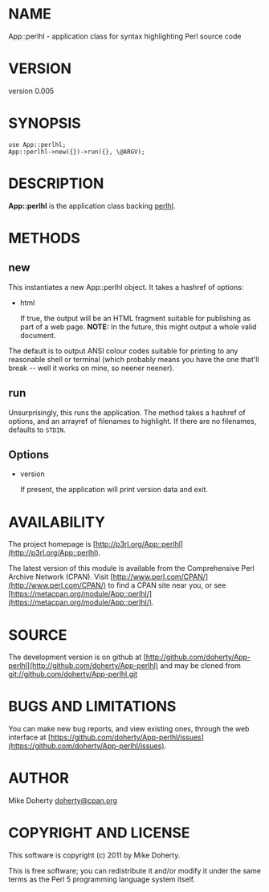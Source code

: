 # NAME

App::perlhl - application class for syntax highlighting Perl source code

# VERSION

version 0.005

# SYNOPSIS

    use App::perlhl;
    App::perlhl->new({})->run({}, \@ARGV);

# DESCRIPTION

__App::perlhl__ is the application class backing [perlhl](http://search.cpan.org/perldoc?perlhl).

# METHODS

## new

This instantiates a new App::perlhl object. It takes a hashref
of options:

- html

    If true, the output will be an HTML fragment suitable for publishing as part
    of a web page. __NOTE:__ In the future, this might output a whole valid document.

The default is to output ANSI colour codes suitable for printing to any
reasonable shell or terminal (which probably means you have the one that'll
break -- well it works on mine, so neener neener).

## run

Unsurprisingly, this runs the application. The method takes a hashref of options,
and an arrayref of filenames to highlight. If there are no filenames, defaults to
`STDIN`.

## Options

- version

    If present, the application will print version data and exit.

# AVAILABILITY

The project homepage is [http://p3rl.org/App::perlhl](http://p3rl.org/App::perlhl).

The latest version of this module is available from the Comprehensive Perl
Archive Network (CPAN). Visit [http://www.perl.com/CPAN/](http://www.perl.com/CPAN/) to find a CPAN
site near you, or see [https://metacpan.org/module/App::perlhl/](https://metacpan.org/module/App::perlhl/).

# SOURCE

The development version is on github at [http://github.com/doherty/App-perlhl](http://github.com/doherty/App-perlhl)
and may be cloned from [git://github.com/doherty/App-perlhl.git](git://github.com/doherty/App-perlhl.git)

# BUGS AND LIMITATIONS

You can make new bug reports, and view existing ones, through the
web interface at [https://github.com/doherty/App-perlhl/issues](https://github.com/doherty/App-perlhl/issues).

# AUTHOR

Mike Doherty <doherty@cpan.org>

# COPYRIGHT AND LICENSE

This software is copyright (c) 2011 by Mike Doherty.

This is free software; you can redistribute it and/or modify it under
the same terms as the Perl 5 programming language system itself.
